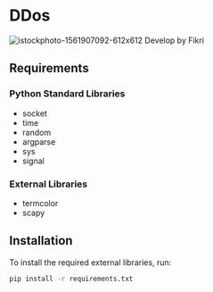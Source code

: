 # DDos
![istockphoto-1561907092-612x612](https://github.com/ooraacle/DDos/assets/170090267/1d59b5d3-e493-4ca2-88e5-67017fb7e2d0)
Develop by Fikri

## Requirements

### Python Standard Libraries
- socket
- time
- random
- argparse
- sys
- signal

### External Libraries
- termcolor
- scapy

## Installation

To install the required external libraries, run:

```sh
pip install -r requirements.txt
